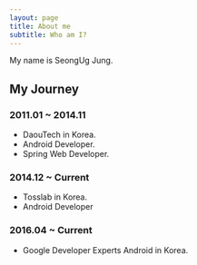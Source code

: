 ```yaml
---
layout: page
title: About me
subtitle: Who am I?
---
```


My name is SeongUg Jung.

## My Journey

### 2011.01 ~ 2014.11

- DaouTech in Korea.
- Android Developer.
- Spring Web Developer.

### 2014.12 ~ Current

- Tosslab in Korea.
- Android Developer

### 2016.04 ~ Current

- Google Developer Experts Android in Korea.
